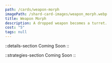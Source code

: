 ```yaml
---
path: /cards/weapon-morph
imagePath: /shard-card-images/weapon_morph.webp
title: Weapon Morph
description: A dropped weapon becomes a turret.
cost: "5"
tags: null
---
```


::details-section
Coming Soon
::

::strategies-section
Coming Soon
::
